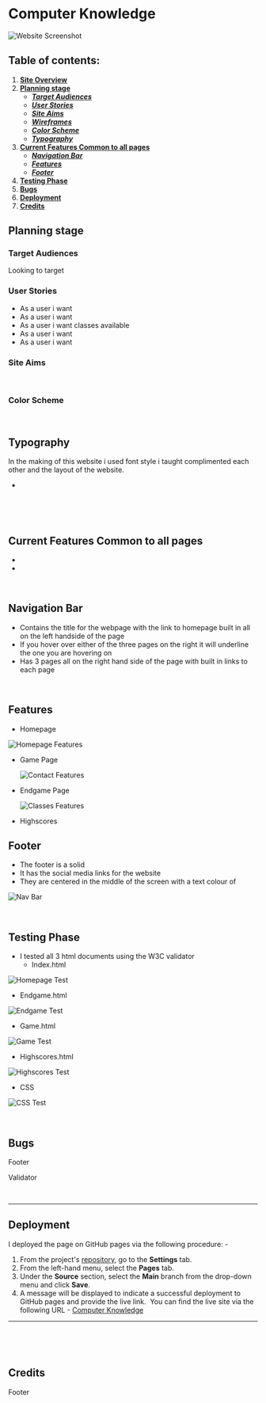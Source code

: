 # **Computer Knowledge**
 



![Website Screenshot](assets/images/hompage-screenshot.png)
​
## Table of contents:
1. [**Site Overview**](#site-overview)
1. [**Planning stage**](#planning-stage)
    * [***Target Audiences***](#target-audiences)
    * [***User Stories***](#user-stories)
    * [***Site Aims***](#site-aims)
    * [***Wireframes***](#wireframes)
    * [***Color Scheme***](#color-scheme)
    * [***Typography***](#typography)
1. [**Current Features Common to all pages**](#current-features-common-to-all-pages)
    * [***Navigation Bar***](#navigation-bar)
    * [***Features***](#features)
    * [***Footer***](#footer)
1. [**Testing Phase**](#testing-phase)
1. [**Bugs**](#bugs)
1. [**Deployment**](#deployment)
1. [**Credits**](#credits)
   
## **Planning stage**


### **Target Audiences**
​Looking to target 

### **User Stories** 

 - As a user i want 
 - As a user i want 
 - As a user i want classes available 
 - As a user i want
 - As a user i want 
​
​
### **Site Aims**


​
### **Color Scheme**

 
​
## **Typography**

In the making of this website i used  font style i taught complimented each other and the layout of the website.

- 

​

​
## **Current Features Common to all pages**
- 
- 
​
## **Navigation Bar**
- Contains the title for the webpage with the link to homepage built in all on the left handside of the page
- If you hover over either of the three pages on the right it will underline the one you are hovering on
- Has 3 pages all on the right hand side of the page with built in links to each page

​
## **Features**
- Homepage 


![Homepage Features](assets/images/homepage-features.png)

- Game Page
 

  ![Contact Features](assets/images/signup-features.png)

- Endgame Page
  
   
   ![Classes Features](assets/images/classes-features.png)

- Highscores


## **Footer**
- The footer is a solid
- It has the social media links for the website
- They are centered in the middle of the screen with a text colour of 

 ![Nav Bar](assets/images/nav-bar.png)

​
## **Testing Phase**
- I tested all 3 html documents using the W3C validator
  - Index.html
  

![Homepage Test](assets/images/homepage-test.png)

  - Endgame.html

![Endgame Test](assets/images/contact-test.png)

  - Game.html

​![Game Test](assets/images/classes-test.png)

  - Highscores.html

​![Highscores Test](assets/images/classes-test.png)

  - CSS

​![CSS Test](assets/images/css-validated.png)


​
## **Bugs**

Footer 

Validator 


​
***
## **Deployment**
I deployed the page on GitHub pages via the following procedure: -
​
1. From the project's [repository](pageurl), go to the **Settings** tab.
2. From the left-hand menu, select the **Pages** tab.
3. Under the **Source** section, select the **Main** branch from the drop-down menu and click **Save**.
4. A message will be displayed to indicate a successful deployment to GitHub pages and provide the live link.
​
You can find the live site via the following URL - [Computer Knowledge](https://peterq93.github.io/quiz/)
***
​

​
## **Credits**


Footer



​
​